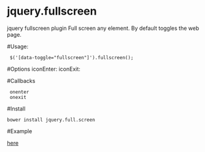 # jquery.fullscreen

jquery fullscreen plugin
Full screen any element. By default toggles the web page.



#Usage:

     $('[data-toggle="fullscreen"]').fullscreen();


#Options
     iconEnter:
     iconExit:

#Callbacks

     onenter
     onexit


#Install

    bower install jquery.full.screen

#Example

[here](http://p34eu.github.io/jquery.fullscreen/)
